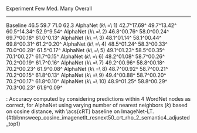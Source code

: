 Experiment                     Few         Med.         Many     Overall
---------------------  -----------  -----------  -----------  ----------
Baseline                      46.5         59.7         71.0        62.3
AlphaNet (_k_\ =\ 1)   42.7^17.69^  49.7^13.42^  60.5^14.34^  52.9^9.54^
AlphaNet (_k_\ =\ 2)   46.8^00.76^  58.0^00.24^  69.7^00.18^  61.0^0.13^
AlphaNet (_k_\ =\ 3)   48.1^01.14^  58.1^00.44^  69.8^00.31^  61.2^0.20^
AlphaNet (_k_\ =\ 4)   48.5^01.24^  58.3^00.33^  70.0^00.28^  61.5^0.17^
AlphaNet (_k_\ =\ 5)   49.1^01.23^  58.5^00.35^  70.1^00.27^  61.7^0.15^
AlphaNet (_k_\ =\ 6)   48.2^01.08^  58.7^00.26^  70.2^00.19^  61.7^0.16^
AlphaNet (_k_\ =\ 7)   49.2^00.96^  58.8^00.18^  70.2^00.23^  61.9^0.08^
AlphaNet (_k_\ =\ 8)   48.7^00.92^  58.7^00.21^  70.2^00.15^  61.8^0.13^
AlphaNet (_k_\ =\ 9)   49.4^00.88^  58.7^00.20^  70.2^00.17^  61.8^0.10^
AlphaNet (_k_\ =\ 10)  48.9^01.25^  58.8^00.29^  70.3^00.23^  61.9^0.09^

: Accuracy computed by considering predictions within 4 WordNet nodes as correct, for AlphaNet using varying number of nearest neighbors (_k_) based on cosine distance, with \acs{cRT} baseline on ImageNet-LT. {#tbl:nnsweep_cosine_imagenetlt_resnext50_crt_rho_2_semantic4_adjusted_top1}
